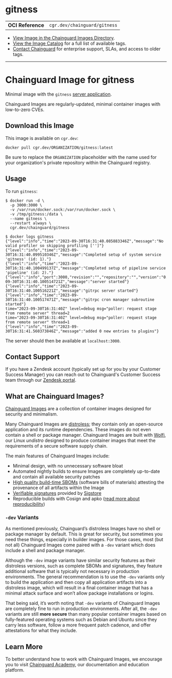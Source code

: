 <!--monopod:start-->
# gitness
| | |
| - | - |
| **OCI Reference** | `cgr.dev/chainguard/gitness` |


* [View Image in the Chainguard Images Directory](https://images.chainguard.dev/directory/image/gitness/overview).
* [View the Image Catalog](https://console.chainguard.dev/images/catalog) for a full list of available tags.
* [Contact Chainguard](https://www.chainguard.dev/chainguard-images) for enterprise support, SLAs, and access to older tags.

---
<!--monopod:end-->

<!--overview:start-->
# Chainguard Image for gitness

Minimal image with the `gitness` [server application](https://github.com/harness/gitness).

Chainguard Images are regularly-updated, minimal container images with low-to-zero CVEs.
<!--overview:end-->

<!--getting:start-->
## Download this Image
This image is available on `cgr.dev`:

```
docker pull cgr.dev/ORGANIZATION/gitness:latest
```

Be sure to replace the `ORGANIZATION` placeholder with the name used for your organization's private repository within the Chainguard registry.
<!--getting:end-->

<!--body:start-->
## Usage

To run `gitness`:

```
$ docker run -d \
  -p 3000:3000 \
  -v /var/run/docker.sock:/var/run/docker.sock \
  -v /tmp/gitness:/data \
  --name gitness \
  --restart always \
  cgr.dev/chainguard/gitness

$ docker logs gitness
{"level":"info","time":"2023-09-30T16:31:40.085883346Z","message":"No valid profiler so skipping profiling ['']"}
{"level":"info","time":"2023-09-30T16:31:40.099510346Z","message":"Completed setup of system service 'gitness' (id: 1)."}
{"level":"info","time":"2023-09-30T16:31:40.100499137Z","message":"Completed setup of pipeline service 'pipeline' (id: 2)."}
{"level":"info","port":3000,"revision":"","repository":"","version":"0.0.0","time":"2023-09-30T16:31:40.100514721Z","message":"server started"}
{"level":"info","time":"2023-09-30T16:31:40.100516221Z","message":"gitrpc server started"}
{"level":"info","time":"2023-09-30T16:31:40.100517471Z","message":"gitrpc cron manager subroutine started"}
time="2023-09-30T16:31:40Z" level=debug msg="poller: request stage from remote server" thread=2
time="2023-09-30T16:31:40Z" level=debug msg="poller: request stage from remote server" thread=1
{"level":"info","time":"2023-09-30T16:31:41.560373846Z","message":"added 0 new entries to plugins"}
```

The server should then be available at `localhost:3000`.
<!--body:end-->

## Contact Support

If you have a Zendesk account (typically set up for you by your Customer Success Manager) you can reach out to Chainguard's Customer Success team through our [Zendesk portal](https://support.chainguard.dev/hc/en-us).

## What are Chainguard Images?

[Chainguard Images](https://www.chainguard.dev/chainguard-images?utm_source=readmes) are a collection of container images designed for security and minimalism.

Many Chainguard Images are [distroless](https://edu.chainguard.dev/chainguard/chainguard-images/getting-started-distroless/); they contain only an open-source application and its runtime dependencies. These images do not even contain a shell or package manager. Chainguard Images are built with [Wolfi](https://edu.chainguard.dev/open-source/wolfi/overview), our Linux _undistro_ designed to produce container images that meet the requirements of a secure software supply chain.

The main features of Chainguard Images include:

* Minimal design, with no unnecessary software bloat
* Automated nightly builds to ensure Images are completely up-to-date and contain all available security patches
* [High quality build-time SBOMs](https://edu.chainguard.dev/chainguard/chainguard-images/working-with-images/retrieve-image-sboms/) (software bills of materials) attesting the provenance of all artifacts within the Image
* [Verifiable signatures](https://edu.chainguard.dev/chainguard/chainguard-images/working-with-images/retrieve-image-sboms/) provided by [Sigstore](https://edu.chainguard.dev/open-source/sigstore/cosign/an-introduction-to-cosign/)
* Reproducible builds with Cosign and apko ([read more about reproducibility](https://www.chainguard.dev/unchained/reproducing-chainguards-reproducible-image-builds))

### `-dev` Variants

As mentioned previously, Chainguard’s distroless Images have no shell or package manager by default. This is great for security, but sometimes you need these things, especially in builder images. For those cases, most (but not all) Chainguard Images come paired with a `-dev` variant which does include a shell and package manager.

Although the `-dev` image variants have similar security features as their distroless versions, such as complete SBOMs and signatures, they feature additional software that is typically not necessary in production environments. The general recommendation is to use the `-dev` variants only to build the application and then copy all application artifacts into a distroless image, which will result in a final container image that has a minimal attack surface and won’t allow package installations or logins.

That being said, it’s worth noting that `-dev` variants of Chainguard Images are completely fine to run in production environments. After all, the `-dev` variants are still **more secure** than many popular container images based on fully-featured operating systems such as Debian and Ubuntu since they carry less software, follow a more frequent patch cadence, and offer attestations for what they include.

## Learn More

To better understand how to work with Chainguard Images, we encourage you to visit [Chainguard Academy](https://edu.chainguard.dev/), our documentation and education platform.